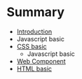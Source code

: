 # Summary

* [Introduction](README.md)
* Javascript basic
* [CSS basic](css_basic.md)
   * Javascript basic
* [Web Component](chapter1.md)
* [HTML basic](html_basic.md)

